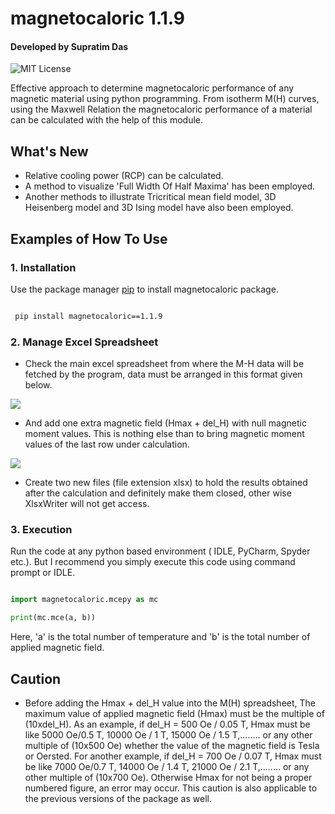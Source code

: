 # magnetocaloric 1.1.9
#### Developed by Supratim Das
![MIT License](https://img.shields.io/apm/l/atomic-design-ui.svg?)

Effective approach to determine magnetocaloric performance of any magnetic material using python programming. From isotherm M(H) curves, using the Maxwell Relation the magnetocaloric performance of a material can be calculated with the help of this module.

## What's New
- Relative cooling power (RCP) can be calculated.
- A method to visualize 'Full Width Of Half Maxima' has been employed.
- Another methods to illustrate Tricritical mean field model, 3D Heisenberg model and 3D Ising model have also been employed.


## Examples of How To Use

### 1. Installation 

Use the package manager [pip](https://pip.pypa.io/en/stable/) to install magnetocaloric package.

```bash

 pip install magnetocaloric==1.1.9

```
### 2. Manage Excel Spreadsheet
-  Check the main excel spreadsheet from where the M-H data will be fetched by the program, data must be arranged in this format given below. 

![](https://github.com/supratimdasinfo/Magnetocaloric-Effect/blob/main/Screenshot%20(229).png?raw=True)

-  And add one extra magnetic field (Hmax + del_H) with null magnetic moment values. This is nothing else than to bring magnetic moment values of the last row under calculation.

![](https://github.com/supratimdasinfo/Magnetocaloric-Effect/blob/main/Screenshot%20(232).png?raw=True)

- Create two new files (file extension xlsx) to hold the results obtained after the calculation and definitely make them closed, other wise XlsxWriter will not get access.

###  3. Execution
Run the code at any python based environment ( IDLE, PyCharm, Spyder etc.). But I recommend you simply execute this code using command prompt or IDLE. 

```python

import magnetocaloric.mcepy as mc

print(mc.mce(a, b))

```
Here, 'a' is the total number of temperature and 'b' is the total number of applied magnetic field.

## Caution

- Before adding the Hmax + del_H value into the M(H) spreadsheet, The maximum value of applied magnetic field (Hmax) must be the multiple of (10xdel_H). As an example, if del_H = 500 Oe / 0.05 T, Hmax must be like 5000 Oe/0.5 T, 10000 Oe / 1 T, 15000 Oe / 1.5 T,........ or any other multiple of (10x500 Oe) whether the value of the magnetic field is Tesla or Oersted. For another example, if del_H = 700 Oe / 0.07 T, Hmax must be like 7000 Oe/0.7 T, 14000 Oe / 1.4 T, 21000 Oe / 2.1 T,........ or any other multiple of (10x700 Oe). Otherwise Hmax for not being a proper numbered figure, an error may occur. This caution is also applicable to the previous versions of the package as well.